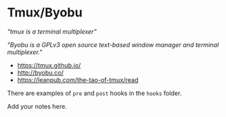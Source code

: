 # Tmux/Byobu

_"tmux is a terminal multiplexer"_

_"Byobu is a GPLv3 open source text-based window manager and terminal
multiplexer."_

* https://tmux.github.io/
* http://byobu.co/
* https://leanpub.com/the-tao-of-tmux/read

There are examples of `pre` and `post` hooks in the `hooks` folder.

Add your notes here.
